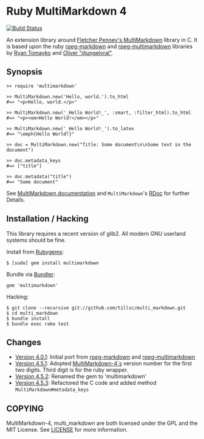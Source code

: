 Ruby MultiMarkdown 4
====================

[![Build Status](https://travis-ci.org/tillsc/multi_markdown.png?branch=master)](https://travis-ci.org/tillsc/multi_markdown)

An extension library around
[Fletcher Penney's MultiMarkdown](http://github.com/fletcher/MultiMarkdown-4/)
library in C. It is based upon the ruby
[rpeg-markdown](https://github.com/rtomayko/rpeg-markdown/) and
[rpeg-multimarkdown](https://github.com/djungelvral/rpeg-multimarkdown) libraries by
[Ryan Tomayko](https://github.com/rtomayko) and  [Oliver "djungelvral"](https://github.com/djungelvral).

Synopsis
--------

    >> require 'multimarkdown'

    >> MultiMarkdown.new('Hello, world.').to_html
    #=> "<p>Hello, world.</p>"

    >> MultiMarkdown.new('_Hello World!_', :smart, :filter_html).to_html
    #=> "<p><em>Hello World!</em></p>"

    >> MultiMarkdown.new('_Hello World!_').to_latex
    #=> "\emph{Hello World!}"

	>> doc = MultiMarkdown.new("Title: Some document\n\nSome text in the document")

    >> doc.metadata_keys
    #=> ["title"]

    >> doc.metadata("title")
    #=> "Some document"

See [MultiMarkdown documentation](http://fletcher.github.io/MultiMarkdown-4/)
and `MultiMarkdown`'s [RDoc](http://rubydoc.info/gems/multimarkdown) for further Details.

Installation / Hacking
----------------------

This library requires a recent version of glib2. All modern GNU userland
systems should be fine.

Install from [Rubygems](http://rubygems.org/gems/multimarkdown):

    $ [sudo] gem install multimarkdown

Bundle via [Bundler](http://bundler.io):

    gem 'multimarkdown'

Hacking:

    $ git clone --recursive git://github.com/tillsc/multi_markdown.git
    $ cd multi_markdown
    $ bundle install
    $ bundle exec rake test

Changes
-------

  * [Version 4.0.1](http://github.com/tillsc/multi_markdown/tree/v4.0.1):
    Initial port from [rpeg-markdown](https://github.com/rtomayko/rpeg-markdown/)
    and [rpeg-multimarkdown](https://github.com/djungelvral/rpeg-multimarkdown)
  * [Version 4.5.1](http://github.com/tillsc/multi_markdown/tree/v4.5.1):
    Adopted [MultiMarkdown-4`s](http://github.com/fletcher/MultiMarkdown-4/)
    version number for the first two digits. Third digit is for the ruby wrapper.
  * [Version 4.5.2](http://github.com/tillsc/multi_markdown/tree/v4.5.2):
    Renamed the gem to 'multimarkdown'
  * [Version 4.5.3](http://github.com/tillsc/multi_markdown/tree/v4.5.3):
    Refactored the C code and added method `MultiMarkdown#metadata_keys`

COPYING
-------

MultiMarkdown-4, multi_markdown are both licensed under the GPL and the MIT License.
See [LICENSE](LICENCSE) for more information.
